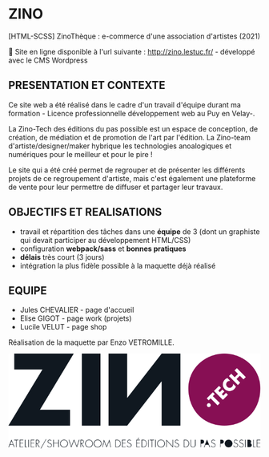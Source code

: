 # ZINO
[HTML-SCSS] ZinoThèque : e-commerce d'une association d'artistes (2021)

🚀 Site en ligne disponible à l'url suivante : http://zino.lestuc.fr/ - développé avec le CMS Wordpress

## PRESENTATION ET CONTEXTE

Ce site web a été réalisé dans le cadre d'un travail d'équipe durant ma formation - Licence professionnelle développement web au Puy en Velay-.

La Zino-Tech des éditions du pas possible est un espace de conception, de création, de médiation et de promotion de l'art par l'édition.
La Zino-team d'artiste/designer/maker hybrique les technologies anoalogiques et numériques pour le meilleur et pour le pire !

Le site qui a été créé permet de regrouper et de présenter les différents projets de ce regroupement d'artiste, mais c'est également une plateforme de vente pour leur permettre de diffuser et partager leur travaux.

## OBJECTIFS ET REALISATIONS

* travail et répartition des tâches dans une __équipe__ de 3 (dont un graphiste qui devait participer au développement HTML/CSS)
* configuration __webpack/sass__ et __bonnes pratiques__
* __délais__ très court (3 jours)
* intégration la plus fidèle possible à la maquette déjà réalisé

## EQUIPE

* Jules CHEVALIER - page d'accueil
* Elise GIGOT - page work (projets)
* Lucile VELUT - page shop

Réalisation de la maquette par Enzo VETROMILLE.

![logo](https://github.com/luvelut/ZINO/blob/main/LogoZino.svg) 
